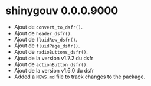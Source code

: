# shinygouv 0.0.0.9000

* Ajout de `convert_to_dsfr()`.
* Ajout de `header_dsfr()`.
* Ajout de `fluidRow_dsfr()`.
* Ajout de `fluidPage_dsfr()`.
* Ajout de `radioButtons_dsfr()`.
* Ajout de la version v1.7.2 du dsfr
* Ajout de `actionButton_dsfr()`.
* Ajout de la version v1.6.0 du dsfr
* Added a `NEWS.md` file to track changes to the package.
